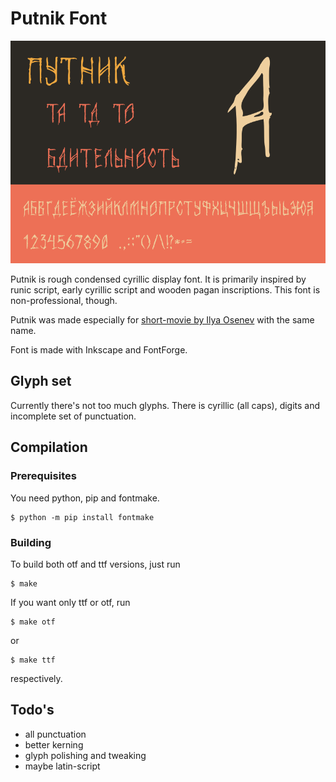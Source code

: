 # Putnik Font

![Font Preview](docs/preview.png)

Putnik is rough condensed cyrillic display font. It is primarily inspired by runic script, early cyrillic script and wooden pagan inscriptions.
This font is non-professional, though.

Putnik was made especially for [short-movie by Ilya Osenev](https://www.youtube.com/watch?v=VteH0cZsxPg) with the same name.

Font is made with Inkscape and FontForge.

## Glyph set

Currently there's not too much glyphs. There is cyrillic (all caps), digits and incomplete set of punctuation.

## Compilation

### Prerequisites

You need python, pip and fontmake.

```terminal
$ python -m pip install fontmake
```

### Building

To build both otf and ttf versions, just run

```terminal
$ make
```

If you want only ttf or otf, run 

```terminal
$ make otf
```

or

```terminal
$ make ttf
```

respectively.

## Todo's

- all punctuation
- better kerning
- glyph polishing and tweaking
- maybe latin-script
